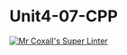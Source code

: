 # Unit4-07-CPP
[![Mr Coxall's Super Linter](https://github.com/ICS3U-C-Programming-LilyC/Unit4-07-CPP/workflows/Mr%20Coxall's%20Super%20Linter/badge.svg)](https://github.com/ICS3U-C-Programming-LilyC/Unit4-07-CPP/actions/)
